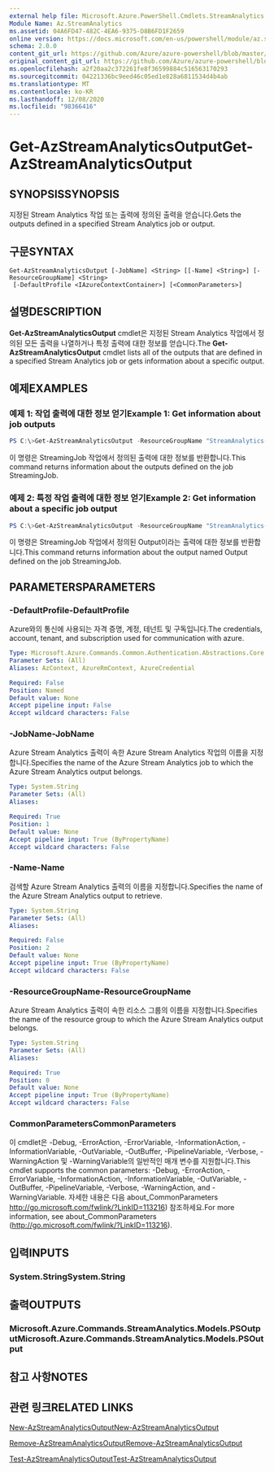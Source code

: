 ```yaml
---
external help file: Microsoft.Azure.PowerShell.Cmdlets.StreamAnalytics.dll-Help.xml
Module Name: Az.StreamAnalytics
ms.assetid: 04A6FD47-482C-4EA6-9375-D8B6FD1F2659
online version: https://docs.microsoft.com/en-us/powershell/module/az.streamanalytics/get-azstreamanalyticsoutput
schema: 2.0.0
content_git_url: https://github.com/Azure/azure-powershell/blob/master/src/StreamAnalytics/StreamAnalytics/help/Get-AzStreamAnalyticsOutput.md
original_content_git_url: https://github.com/Azure/azure-powershell/blob/master/src/StreamAnalytics/StreamAnalytics/help/Get-AzStreamAnalyticsOutput.md
ms.openlocfilehash: a2f20aa2c372261fe8f36599884c516563170293
ms.sourcegitcommit: 04221336bc9eed46c05ed1e828a6811534d4b4ab
ms.translationtype: MT
ms.contentlocale: ko-KR
ms.lasthandoff: 12/08/2020
ms.locfileid: "98366416"
---
```

# <span data-ttu-id="7a656-101">Get-AzStreamAnalyticsOutput</span><span class="sxs-lookup"><span data-stu-id="7a656-101">Get-AzStreamAnalyticsOutput</span></span>

## <span data-ttu-id="7a656-102">SYNOPSIS</span><span class="sxs-lookup"><span data-stu-id="7a656-102">SYNOPSIS</span></span>
<span data-ttu-id="7a656-103">지정된 Stream Analytics 작업 또는 출력에 정의된 출력을 얻습니다.</span><span class="sxs-lookup"><span data-stu-id="7a656-103">Gets the outputs defined in a specified Stream Analytics job or output.</span></span>

## <span data-ttu-id="7a656-104">구문</span><span class="sxs-lookup"><span data-stu-id="7a656-104">SYNTAX</span></span>

```
Get-AzStreamAnalyticsOutput [-JobName] <String> [[-Name] <String>] [-ResourceGroupName] <String>
 [-DefaultProfile <IAzureContextContainer>] [<CommonParameters>]
```

## <span data-ttu-id="7a656-105">설명</span><span class="sxs-lookup"><span data-stu-id="7a656-105">DESCRIPTION</span></span>
<span data-ttu-id="7a656-106">**Get-AzStreamAnalyticsOutput** cmdlet은 지정된 Stream Analytics 작업에서 정의된 모든 출력을 나열하거나 특정 출력에 대한 정보를 얻습니다.</span><span class="sxs-lookup"><span data-stu-id="7a656-106">The **Get-AzStreamAnalyticsOutput** cmdlet lists all of the outputs that are defined in a specified Stream Analytics job or gets information about a specific output.</span></span>

## <span data-ttu-id="7a656-107">예제</span><span class="sxs-lookup"><span data-stu-id="7a656-107">EXAMPLES</span></span>

### <span data-ttu-id="7a656-108">예제 1: 작업 출력에 대한 정보 얻기</span><span class="sxs-lookup"><span data-stu-id="7a656-108">Example 1: Get information about job outputs</span></span>
```powershell
PS C:\>Get-AzStreamAnalyticsOutput -ResourceGroupName "StreamAnalytics-Default-West-US" -JobName "StreamingJob"
```

<span data-ttu-id="7a656-109">이 명령은 StreamingJob 작업에서 정의된 출력에 대한 정보를 반환합니다.</span><span class="sxs-lookup"><span data-stu-id="7a656-109">This command returns information about the outputs defined on the job StreamingJob.</span></span>

### <span data-ttu-id="7a656-110">예제 2: 특정 작업 출력에 대한 정보 얻기</span><span class="sxs-lookup"><span data-stu-id="7a656-110">Example 2: Get information about a specific job output</span></span>
```powershell
PS C:\>Get-AzStreamAnalyticsOutput -ResourceGroupName "StreamAnalytics-Default-West-US" -JobName "StreamingJob" -Name "Output"
```

<span data-ttu-id="7a656-111">이 명령은 StreamingJob 작업에서 정의된 Output이라는 출력에 대한 정보를 반환합니다.</span><span class="sxs-lookup"><span data-stu-id="7a656-111">This command returns information about the output named Output defined on the job StreamingJob.</span></span>

## <span data-ttu-id="7a656-112">PARAMETERS</span><span class="sxs-lookup"><span data-stu-id="7a656-112">PARAMETERS</span></span>

### <span data-ttu-id="7a656-113">-DefaultProfile</span><span class="sxs-lookup"><span data-stu-id="7a656-113">-DefaultProfile</span></span>
<span data-ttu-id="7a656-114">Azure와의 통신에 사용되는 자격 증명, 계정, 테넌트 및 구독입니다.</span><span class="sxs-lookup"><span data-stu-id="7a656-114">The credentials, account, tenant, and subscription used for communication with azure.</span></span>

```yaml
Type: Microsoft.Azure.Commands.Common.Authentication.Abstractions.Core.IAzureContextContainer
Parameter Sets: (All)
Aliases: AzContext, AzureRmContext, AzureCredential

Required: False
Position: Named
Default value: None
Accept pipeline input: False
Accept wildcard characters: False
```

### <span data-ttu-id="7a656-115">-JobName</span><span class="sxs-lookup"><span data-stu-id="7a656-115">-JobName</span></span>
<span data-ttu-id="7a656-116">Azure Stream Analytics 출력이 속한 Azure Stream Analytics 작업의 이름을 지정합니다.</span><span class="sxs-lookup"><span data-stu-id="7a656-116">Specifies the name of the Azure Stream Analytics job to which the Azure Stream Analytics output belongs.</span></span>

```yaml
Type: System.String
Parameter Sets: (All)
Aliases:

Required: True
Position: 1
Default value: None
Accept pipeline input: True (ByPropertyName)
Accept wildcard characters: False
```

### <span data-ttu-id="7a656-117">-Name</span><span class="sxs-lookup"><span data-stu-id="7a656-117">-Name</span></span>
<span data-ttu-id="7a656-118">검색할 Azure Stream Analytics 출력의 이름을 지정합니다.</span><span class="sxs-lookup"><span data-stu-id="7a656-118">Specifies the name of the Azure Stream Analytics output to retrieve.</span></span>

```yaml
Type: System.String
Parameter Sets: (All)
Aliases:

Required: False
Position: 2
Default value: None
Accept pipeline input: True (ByPropertyName)
Accept wildcard characters: False
```

### <span data-ttu-id="7a656-119">-ResourceGroupName</span><span class="sxs-lookup"><span data-stu-id="7a656-119">-ResourceGroupName</span></span>
<span data-ttu-id="7a656-120">Azure Stream Analytics 출력이 속한 리소스 그룹의 이름을 지정합니다.</span><span class="sxs-lookup"><span data-stu-id="7a656-120">Specifies the name of the resource group to which the Azure Stream Analytics output belongs.</span></span>

```yaml
Type: System.String
Parameter Sets: (All)
Aliases:

Required: True
Position: 0
Default value: None
Accept pipeline input: True (ByPropertyName)
Accept wildcard characters: False
```

### <span data-ttu-id="7a656-121">CommonParameters</span><span class="sxs-lookup"><span data-stu-id="7a656-121">CommonParameters</span></span>
<span data-ttu-id="7a656-122">이 cmdlet은 -Debug, -ErrorAction, -ErrorVariable, -InformationAction, -InformationVariable, -OutVariable, -OutBuffer, -PipelineVariable, -Verbose, -WarningAction 및 -WarningVariable의 일반적인 매개 변수를 지원합니다.</span><span class="sxs-lookup"><span data-stu-id="7a656-122">This cmdlet supports the common parameters: -Debug, -ErrorAction, -ErrorVariable, -InformationAction, -InformationVariable, -OutVariable, -OutBuffer, -PipelineVariable, -Verbose, -WarningAction, and -WarningVariable.</span></span> <span data-ttu-id="7a656-123">자세한 내용은 다음 about_CommonParameters http://go.microsoft.com/fwlink/?LinkID=113216) 참조하세요.</span><span class="sxs-lookup"><span data-stu-id="7a656-123">For more information, see about_CommonParameters (http://go.microsoft.com/fwlink/?LinkID=113216).</span></span>

## <span data-ttu-id="7a656-124">입력</span><span class="sxs-lookup"><span data-stu-id="7a656-124">INPUTS</span></span>

### <span data-ttu-id="7a656-125">System.String</span><span class="sxs-lookup"><span data-stu-id="7a656-125">System.String</span></span>

## <span data-ttu-id="7a656-126">출력</span><span class="sxs-lookup"><span data-stu-id="7a656-126">OUTPUTS</span></span>

### <span data-ttu-id="7a656-127">Microsoft.Azure.Commands.StreamAnalytics.Models.PSOutput</span><span class="sxs-lookup"><span data-stu-id="7a656-127">Microsoft.Azure.Commands.StreamAnalytics.Models.PSOutput</span></span>

## <span data-ttu-id="7a656-128">참고 사항</span><span class="sxs-lookup"><span data-stu-id="7a656-128">NOTES</span></span>

## <span data-ttu-id="7a656-129">관련 링크</span><span class="sxs-lookup"><span data-stu-id="7a656-129">RELATED LINKS</span></span>

[<span data-ttu-id="7a656-130">New-AzStreamAnalyticsOutput</span><span class="sxs-lookup"><span data-stu-id="7a656-130">New-AzStreamAnalyticsOutput</span></span>](./New-AzStreamAnalyticsOutput.md)

[<span data-ttu-id="7a656-131">Remove-AzStreamAnalyticsOutput</span><span class="sxs-lookup"><span data-stu-id="7a656-131">Remove-AzStreamAnalyticsOutput</span></span>](./Remove-AzStreamAnalyticsOutput.md)

[<span data-ttu-id="7a656-132">Test-AzStreamAnalyticsOutput</span><span class="sxs-lookup"><span data-stu-id="7a656-132">Test-AzStreamAnalyticsOutput</span></span>](./Test-AzStreamAnalyticsOutput.md)


